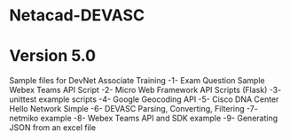 # Netacad-DEVASC
# Version 5.0
Sample files for DevNet Associate Training
-1- Exam Question Sample Webex Teams API Script
-2- Micro Web Framework API Scripts (Flask)
-3- unittest example scripts
-4- Google Geocoding API
-5- Cisco DNA Center Hello Network Simple
-6- DEVASC Parsing, Converting, Filtering
-7- netmiko example
-8- Webex Teams API and SDK example
-9- Generating JSON from an excel file

